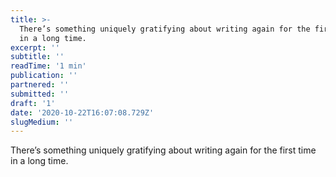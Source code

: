 ```yaml
---
title: >-
  There’s something uniquely gratifying about writing again for the first time
  in a long time.
excerpt: ''
subtitle: ''
readTime: '1 min'
publication: ''
partnered: ''
submitted: ''
draft: '1'
date: '2020-10-22T16:07:08.729Z'
slugMedium: ''
---
```


There’s something uniquely gratifying about writing again for the first time in a long time.